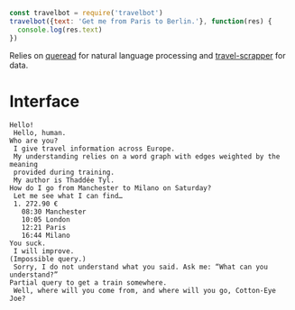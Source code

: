 ```js
const travelbot = require('travelbot')
travelbot({text: 'Get me from Paris to Berlin.'}, function(res) {
  console.log(res.text)
})
```

Relies on [queread][] for natural language processing and [travel-scrapper][]
for data.

[queread]: https://github.com/espadrine/queread
[travel-scrapper]: https://github.com/espadrine/travel-scrapper

# Interface
```
Hello!
 Hello, human.
Who are you?
 I give travel information across Europe.
 My understanding relies on a word graph with edges weighted by the meaning
 provided during training.
 My author is Thaddée Tyl.
How do I go from Manchester to Milano on Saturday?
 Let me see what I can find…
 1. 272.90 €
   08:30 Manchester
   10:05 London
   12:21 Paris
   16:44 Milano
You suck.
 I will improve.
(Impossible query.)
 Sorry, I do not understand what you said. Ask me: “What can you understand?”
Partial query to get a train somewhere.
 Well, where will you come from, and where will you go, Cotton-Eye Joe?
```
